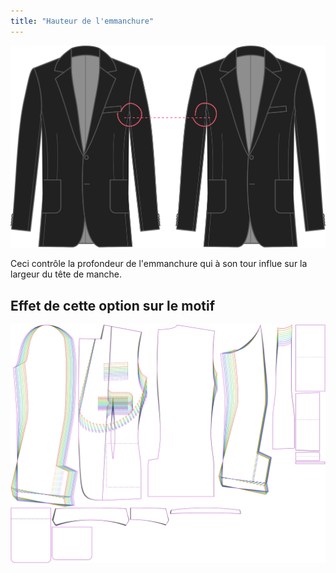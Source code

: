 ```yaml
---
title: "Hauteur de l'emmanchure"
---
```


![Hauteur de l'emmanchure](armholedepthfactor.svg)

Ceci contrôle la profondeur de l'emmanchure qui à son tour influe sur la largeur du tête de manche.

## Effet de cette option sur le motif

![Cette image montre l'effet de cette option en superposant plusieurs variantes qui ont une valeur différente pour cette option](jaeger_armholedepthfactor_sample.svg "Effet de cette option sur le motif")

